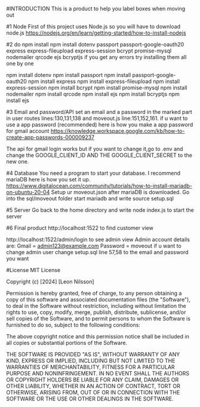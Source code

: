 #INTRODUCTION
This  is a product to help you label boxes when moving out

#1 Node
First of this project uses Node.js so you will have to download node.js https://nodejs.org/en/learn/getting-started/how-to-install-nodejs

#2 do npm install
npm install dotenv passport passport-google-oauth20 express express-fileupload express-session bcrypt promise-mysql nodemailer qrcode ejs bcryptjs
if you get any errors try installing them all one by one

npm install dotenv
npm install passport
npm install passport-google-oauth20
npm install express
npm install express-fileupload
npm install express-session
npm install bcrypt
npm install promise-mysql
npm install nodemailer
npm install qrcode
npm install ejs
npm install bcryptjs
npm install ejs

#3 Email and password/API
set an email and a password in the marked part in user routes lines:130,131,138 and moveout.js line:151,152,161. if u want to use a app password (recommended) here is how you make a app password for gmail account https://knowledge.workspace.google.com/kb/how-to-create-app-passwords-000009237

The api for gmail login works but if you want to change it,go to .env and change the GOOGLE_CLIENT_ID AND THE GOOGLE_CLIENT_SECRET to the new one.

#4 Database
You need a program to start your database. I recommend mariaDB here is how you set it up. https://www.digitalocean.com/community/tutorials/how-to-install-mariadb-on-ubuntu-20-04
Setup ur moveout.json after mariaDB is downloaded.
Go into the sql/moveout folder start mariadb and write source setup.sql

#5 Server
Go back to the home directory and write node index.js to start the server

#6 Final product
http://localhost:1522 to find customer view

http://localhost:1522/admin/login to see admin view
Admin account details are:
Gmail = admin123@example.com
Password = moveout
if u want to change admin user change setup.sql line 57,58 to the email and password you want


#License
MIT License

Copyright (c) [2024] [Leon Nilsson]

Permission is hereby granted, free of charge, to any person obtaining a copy
of this software and associated documentation files (the "Software"), to deal
in the Software without restriction, including without limitation the rights
to use, copy, modify, merge, publish, distribute, sublicense, and/or sell
copies of the Software, and to permit persons to whom the Software is
furnished to do so, subject to the following conditions:

The above copyright notice and this permission notice shall be included in all
copies or substantial portions of the Software.

THE SOFTWARE IS PROVIDED "AS IS", WITHOUT WARRANTY OF ANY KIND, EXPRESS OR
IMPLIED, INCLUDING BUT NOT LIMITED TO THE WARRANTIES OF MERCHANTABILITY,
FITNESS FOR A PARTICULAR PURPOSE AND NONINFRINGEMENT. IN NO EVENT SHALL THE
AUTHORS OR COPYRIGHT HOLDERS BE LIABLE FOR ANY CLAIM, DAMAGES OR OTHER
LIABILITY, WHETHER IN AN ACTION OF CONTRACT, TORT OR OTHERWISE, ARISING FROM,
OUT OF OR IN CONNECTION WITH THE SOFTWARE OR THE USE OR OTHER DEALINGS IN THE
SOFTWARE.
